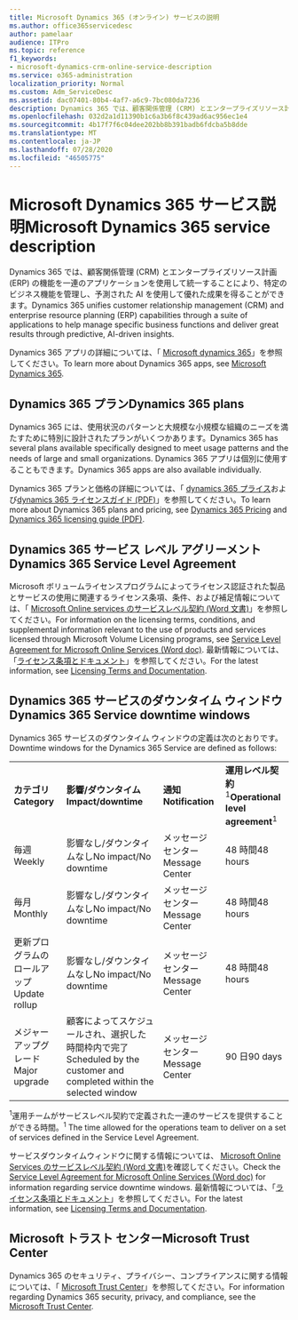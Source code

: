 ```yaml
---
title: Microsoft Dynamics 365 (オンライン) サービスの説明
ms.author: office365servicedesc
author: pamelaar
audience: ITPro
ms.topic: reference
f1_keywords:
- microsoft-dynamics-crm-online-service-description
ms.service: o365-administration
localization_priority: Normal
ms.custom: Adm_ServiceDesc
ms.assetid: dac07401-80b4-4af7-a6c9-7bc080da7236
description: Dynamics 365 では、顧客関係管理 (CRM) とエンタープライズリソース計画 (ERP) の機能を一連のアプリケーションを使用して統合することにより、ビジネス機能を管理し、優れた結果を提供しています。
ms.openlocfilehash: 032d2a1d11390b1c6a3b6f8c439ad6ac956ec1e4
ms.sourcegitcommit: 4b17f7f6c04dee202bb8b391badb6fdcba5b8dde
ms.translationtype: MT
ms.contentlocale: ja-JP
ms.lasthandoff: 07/28/2020
ms.locfileid: "46505775"
---
```

# <a name="microsoft-dynamics-365-service-description"></a><span data-ttu-id="caa85-103">Microsoft Dynamics 365 サービス説明</span><span class="sxs-lookup"><span data-stu-id="caa85-103">Microsoft Dynamics 365 service description</span></span>

<span data-ttu-id="caa85-104">Dynamics 365 では、顧客関係管理 (CRM) とエンタープライズリソース計画 (ERP) の機能を一連のアプリケーションを使用して統一することにより、特定のビジネス機能を管理し、予測された AI を使用して優れた成果を得ることができます。</span><span class="sxs-lookup"><span data-stu-id="caa85-104">Dynamics 365 unifies customer relationship management (CRM) and enterprise resource planning (ERP) capabilities through a suite of applications to help manage specific business functions and deliver great results through predictive, AI-driven insights.</span></span>

<span data-ttu-id="caa85-105">Dynamics 365 アプリの詳細については、「 [Microsoft dynamics 365](https://dynamics.microsoft.com)」を参照してください。</span><span class="sxs-lookup"><span data-stu-id="caa85-105">To learn more about Dynamics 365 apps, see [Microsoft Dynamics 365](https://dynamics.microsoft.com).</span></span>
  
## <a name="dynamics-365-plans"></a><span data-ttu-id="caa85-106">Dynamics 365 プラン</span><span class="sxs-lookup"><span data-stu-id="caa85-106">Dynamics 365 plans</span></span>

<span data-ttu-id="caa85-107">Dynamics 365 には、使用状況のパターンと大規模な小規模な組織のニーズを満たすために特別に設計されたプランがいくつかあります。</span><span class="sxs-lookup"><span data-stu-id="caa85-107">Dynamics 365 has several plans available specifically designed to meet usage patterns and the needs of large and small organizations.</span></span> <span data-ttu-id="caa85-108">Dynamics 365 アプリは個別に使用することもできます。</span><span class="sxs-lookup"><span data-stu-id="caa85-108">Dynamics 365 apps are also available individually.</span></span>

<span data-ttu-id="caa85-109">Dynamics 365 プランと価格の詳細については、「 [dynamics 365 プライス](https://dynamics.microsoft.com/pricing)および[dynamics 365 ライセンスガイド (PDF)](https://go.microsoft.com/fwlink/?LinkId=866544)」を参照してください。</span><span class="sxs-lookup"><span data-stu-id="caa85-109">To learn more about Dynamics 365 plans and pricing, see [Dynamics 365 Pricing](https://dynamics.microsoft.com/pricing) and [Dynamics 365 licensing guide (PDF)](https://go.microsoft.com/fwlink/?LinkId=866544).</span></span>
  
## <a name="dynamics-365-service-level-agreement"></a><span data-ttu-id="caa85-110">Dynamics 365 サービス レベル アグリーメント</span><span class="sxs-lookup"><span data-stu-id="caa85-110">Dynamics 365 Service Level Agreement</span></span>

<span data-ttu-id="caa85-111">Microsoft ボリュームライセンスプログラムによってライセンス認証された製品とサービスの使用に関連するライセンス条項、条件、および補足情報については、「 [Microsoft Online services のサービスレベル契約 (Word 文書)](https://www.microsoftvolumelicensing.com/Downloader.aspx?DocumentId=17583)」を参照してください。</span><span class="sxs-lookup"><span data-stu-id="caa85-111">For information on the licensing terms, conditions, and supplemental information relevant to the use of products and services licensed through Microsoft Volume Licensing programs, see [Service Level Agreement for Microsoft Online Services (Word doc)](https://www.microsoftvolumelicensing.com/Downloader.aspx?DocumentId=17583).</span></span> <span data-ttu-id="caa85-112">最新情報については、「[ライセンス条項とドキュメント](https://go.microsoft.com/fwlink/?linkid=272026)」を参照してください。</span><span class="sxs-lookup"><span data-stu-id="caa85-112">For the latest information, see [Licensing Terms and Documentation](https://go.microsoft.com/fwlink/?linkid=272026).</span></span>
  
## <a name="dynamics-365-service-downtime-windows"></a><span data-ttu-id="caa85-113">Dynamics 365 サービスのダウンタイム ウィンドウ</span><span class="sxs-lookup"><span data-stu-id="caa85-113">Dynamics 365 Service downtime windows</span></span>

<span data-ttu-id="caa85-114">Dynamics 365 サービスのダウンタイム ウィンドウの定義は次のとおりです。</span><span class="sxs-lookup"><span data-stu-id="caa85-114">Downtime windows for the Dynamics 365 Service are defined as follows:</span></span>
  
|||||
|:-----|:-----|:-----|:-----|
|<span data-ttu-id="caa85-115">**カテゴリ**</span><span class="sxs-lookup"><span data-stu-id="caa85-115">**Category**</span></span> <br/> |<span data-ttu-id="caa85-116">**影響/ダウンタイム**</span><span class="sxs-lookup"><span data-stu-id="caa85-116">**Impact/downtime**</span></span> <br/> |<span data-ttu-id="caa85-117">**通知**</span><span class="sxs-lookup"><span data-stu-id="caa85-117">**Notification**</span></span> <br/> |<span data-ttu-id="caa85-118">**運用レベル契約**<sup>1</sup></span><span class="sxs-lookup"><span data-stu-id="caa85-118">**Operational level agreement**<sup>1</sup></span></span> <br/> |
|<span data-ttu-id="caa85-119">毎週</span><span class="sxs-lookup"><span data-stu-id="caa85-119">Weekly</span></span>  <br/> |<span data-ttu-id="caa85-120">影響なし/ダウンタイムなし</span><span class="sxs-lookup"><span data-stu-id="caa85-120">No impact/No downtime</span></span>  <br/> |<span data-ttu-id="caa85-121">メッセージ センター</span><span class="sxs-lookup"><span data-stu-id="caa85-121">Message Center</span></span>  <br/> |<span data-ttu-id="caa85-122">48 時間</span><span class="sxs-lookup"><span data-stu-id="caa85-122">48 hours</span></span>  <br/> |
|<span data-ttu-id="caa85-123">毎月</span><span class="sxs-lookup"><span data-stu-id="caa85-123">Monthly</span></span>  <br/> |<span data-ttu-id="caa85-124">影響なし/ダウンタイムなし</span><span class="sxs-lookup"><span data-stu-id="caa85-124">No impact/No downtime</span></span>  <br/> |<span data-ttu-id="caa85-125">メッセージ センター</span><span class="sxs-lookup"><span data-stu-id="caa85-125">Message Center</span></span>  <br/> |<span data-ttu-id="caa85-126">48 時間</span><span class="sxs-lookup"><span data-stu-id="caa85-126">48 hours</span></span>  <br/> |
|<span data-ttu-id="caa85-127">更新プログラムのロールアップ</span><span class="sxs-lookup"><span data-stu-id="caa85-127">Update rollup</span></span>  <br/> |<span data-ttu-id="caa85-128">影響なし/ダウンタイムなし</span><span class="sxs-lookup"><span data-stu-id="caa85-128">No impact/No downtime</span></span>  <br/> |<span data-ttu-id="caa85-129">メッセージ センター</span><span class="sxs-lookup"><span data-stu-id="caa85-129">Message Center</span></span>  <br/> |<span data-ttu-id="caa85-130">48 時間</span><span class="sxs-lookup"><span data-stu-id="caa85-130">48 hours</span></span>  <br/> |
|<span data-ttu-id="caa85-131">メジャー アップグレード</span><span class="sxs-lookup"><span data-stu-id="caa85-131">Major upgrade</span></span>  <br/> |<span data-ttu-id="caa85-132">顧客によってスケジュールされ、選択した時間枠内で完了</span><span class="sxs-lookup"><span data-stu-id="caa85-132">Scheduled by the customer and completed within the selected window</span></span>  <br/> |<span data-ttu-id="caa85-133">メッセージ センター</span><span class="sxs-lookup"><span data-stu-id="caa85-133">Message Center</span></span>  <br/> |<span data-ttu-id="caa85-134">90 日</span><span class="sxs-lookup"><span data-stu-id="caa85-134">90 days</span></span>  <br/> |

<span data-ttu-id="caa85-135"><sup>1</sup>運用チームがサービスレベル契約で定義された一連のサービスを提供することができる時間。</span><span class="sxs-lookup"><span data-stu-id="caa85-135"><sup>1</sup> The time allowed for the operations team to deliver on a set of services defined in the Service Level Agreement.</span></span> <br/>

<span data-ttu-id="caa85-136">サービスダウンタイムウィンドウに関する情報については、 [Microsoft Online Services のサービスレベル契約 (Word 文書)](https://www.microsoftvolumelicensing.com/Downloader.aspx?DocumentId=17583)を確認してください。</span><span class="sxs-lookup"><span data-stu-id="caa85-136">Check the [Service Level Agreement for Microsoft Online Services (Word doc)](https://www.microsoftvolumelicensing.com/Downloader.aspx?DocumentId=17583) for information regarding service downtime windows.</span></span> <span data-ttu-id="caa85-137">最新情報については、「[ライセンス条項とドキュメント](https://go.microsoft.com/fwlink/?linkid=272026)」を参照してください。</span><span class="sxs-lookup"><span data-stu-id="caa85-137">For the latest information, see [Licensing Terms and Documentation](https://go.microsoft.com/fwlink/?linkid=272026).</span></span> 
  
## <a name="microsoft-trust-center"></a><span data-ttu-id="caa85-138">Microsoft トラスト センター</span><span class="sxs-lookup"><span data-stu-id="caa85-138">Microsoft Trust Center</span></span>

<span data-ttu-id="caa85-139">Dynamics 365 のセキュリティ、プライバシー、コンプライアンスに関する情報については、「 [Microsoft Trust Center](https://www.microsoft.com/trust-center/product-overview)」を参照してください。</span><span class="sxs-lookup"><span data-stu-id="caa85-139">For information regarding Dynamics 365 security, privacy, and compliance, see the [Microsoft Trust Center](https://www.microsoft.com/trust-center/product-overview).</span></span>
  
